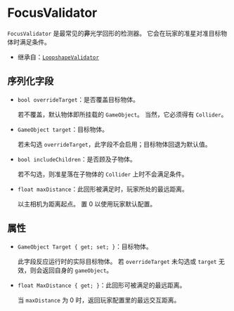# FocusValidator

`FocusValidator` 是最常见的**非**光学回形的检测器。
它会在玩家的准星对准目标物体时满足条件。

- 继承自：[`LoopshapeValidator`](LoopshapeValidator.md)

## 序列化字段

- `bool overrideTarget`：是否覆盖目标物体。

	若不覆盖，默认物体即所挂载的 `GameObject`。
	当然，它必须得有 `Collider`。

- `GameObject target`：目标物体。

	若未勾选 `overrideTarget`，此字段不会启用；目标物体回退为默认值。

- `bool includeChildren`：是否顾及子物体。

	若不勾选，则准星落在子物体的 `Collider` 上时不会满足条件。

- `float maxDistance`：此回形被满足时，玩家所处的最远距离。

	以主相机为距离起点。
	置 0 以使用玩家默认配置。

## 属性

- `GameObject Target { get; set; }`：目标物体。

	此字段反应运行时的实际目标物体。
	若 `overrideTarget` 未勾选或 `target` 无效，则会返回自身的 `gameObject`。

- `float MaxDistance { get; }`：此回形可被满足的最远距离。

	当 `maxDistance` 为 0 时，返回玩家配置里的最远交互距离。